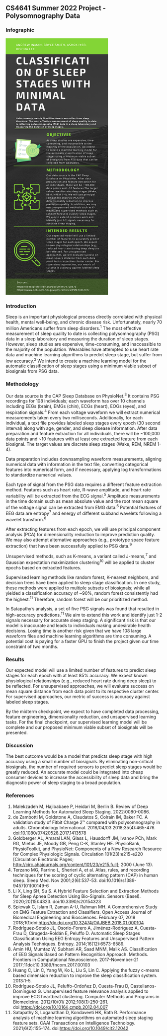 ## CS4641 Summer 2022 Project - Polysomnography Data

### Infographic
![Infographic](infographic.png)

### Introduction
Sleep is an important physiological process directly correlated with physical health, mental well-being, and chronic disease risk. Unfortunately, nearly 70 million Americans suffer from sleep disorders.<sup>1</sup> The most effective measurement of sleep quality to date is collecting polysomnography (PSG) data in a sleep laboratory and measuring the duration of sleep stages. However, sleep studies are expensive, time-consuming, and inaccessible to the majority of the population. Wearables have attempted to use heart rate data and machine learning algorithms to predict sleep stage, but suffer from low accuracy.<sup>2</sup> We intend to create a machine learning model for the automatic classification of sleep stages using a minimum viable subset of biosignals from PSG data.

### Methodology
Our data source is the CAP Sleep Database on PhysioNet.<sup>3</sup> It contains PSG recordings for 108 individuals; each waveform has over 10 channels including EEGs (brain), EMGs (chin), ECGs (heart), EOGs (eyes), and respiration signals.<sup>4</sup> From each voltage waveform we will extract numerical measurements taken every two milliseconds. Additionally, for each individual, a text file provides labeled sleep stages every epoch (30 second interval) along with age, gender, and sleep disease information. After data preparation and feature extraction for all individuals, there will be ~100,000 data points and ~10 features with at least one extracted feature from each biosignal. The target values are discrete sleep stages (Wake, REM, NREM 1-4).
  
Data preparation includes downsampling waveform measurements, aligning numerical data with information in the text file, converting categorical features into numerical form, and if necessary, applying log transformations to standardize numerical values.

Each type of signal from the PSG data requires a different feature extraction method. Features such as heart rate, R-wave amplitude, and heart rate variability will be extracted from the ECG signal.<sup>5</sup> Amplitude measurements in the time domain such as mean absolute value and the root mean square of the voltage signal can be extracted from EMG data.<sup>6</sup> Potential features of EEG data are entropy<sup>7</sup> and energy of different subband wavelets following a wavelet transform.<sup>8</sup>

After extracting features from each epoch, we will use principal component analysis (PCA) for dimensionality reduction to improve prediction quality. We may also attempt alternative approaches (e.g., prototype space feature extraction) that have been successfully applied to PSG data.<sup>9</sup>

Unsupervised methods, such as K-means, a variant called J-means,<sup>7</sup> and Gaussian expectation maximization clustering<sup>10</sup> will be applied to cluster epochs based on extracted features.

Supervised learning methods like random forest, K-nearest neighbors, and decision trees have been applied to sleep stage classification. In one study, these methods were applied to multiple subsets of biosignals; while all yielded a classification accuracy of ~90%, random forest consistently had the highest.<sup>11</sup> Therefore, random forest will be our prioritized method.

In Satapathy’s analysis, a set of five PSG signals was found that resulted in high-accuracy predictions.<sup>11</sup> We aim to extend this work and identify just 1-2 signals necessary for accurate sleep staging. A significant risk is that our model is inaccurate and leads to individuals making undesirable health decisions. Losing time is another risk given that we have 108 large waveform files and machine learning algorithms are time consuming. A potential cost is paying for a faster GPU to finish the project given our time constraint of two months.

### Results
Our expected model will use a limited number of features to predict sleep stages for each epoch with at least 85% accuracy. We expect known physiological relationships (e.g., reduced heart rate during deep sleep) to be reflected. For unsupervised approaches, we will evaluate success on mean square distance from each data point to its respective cluster center. For supervised approaches, our metric of success is accuracy against labeled sleep stages.

By the midterm checkpoint, we expect to have completed data processing, feature engineering, dimensionality reduction, and unsupervised learning tasks. For the final checkpoint, our supervised learning model will be complete and our proposed minimum viable subset of biosignals will be presented.

### Discussion
The best outcome would be a model that predicts sleep stage with high accuracy using a small number of biosignals. By eliminating non-critical biosignals, the number of required sensors to predict sleep stages would be greatly reduced. An accurate model could be integrated into cheap consumer devices to increase the accessibility of sleep data and bring the diagnostic power of sleep staging to a broad population. 

### References
1. Malekzadeh M, Hajibabaee P, Heidari M, Berlin B. Review of Deep Learning Methods for Automated Sleep Staging. 2022:0080-0086.
2. de Zambotti M, Goldstone A, Claudatos S, Colrain IM, Baker FC. A validation study of Fitbit Charge 2™ compared with polysomnography in adults. Chronobiology International. 2018/04/03 2018;35(4):465-476. doi:10.1080/07420528.2017.1413578
3. Goldberger AL, Amaral LAN, Glass L, Hausdorff JM, Ivanov PCh, Mark RG, Mietus JE, Moody GB, Peng C-K, Stanley HE. PhysioBank, PhysioToolkit, and PhysioNet: Components of a New Research Resource for Complex Physiologic Signals. Circulation 101(23):e215-e220 [Circulation Electronic Pages; http://circ.ahajournals.org/content/101/23/e215.full]; 2000 (June 13).
4. Terzano MG, Parrino L, Sherieri A, et al. Atlas, rules, and recording techniques for the scoring of cyclic alternating pattern (CAP) in human sleep. Sleep Med. Nov 2001;2(6):537-53. doi:10.1016/s1389-9457(01)00149-6
5. Li X, Ling SH, Su S. A Hybrid Feature Selection and Extraction Methods for Sleep Apnea Detection Using Bio-Signals. Sensors (Basel). 2020;20(15):4323. doi:10.3390/s20154323
6. Spiewak C, Islam R, Zaman A-U, Rahman MH. A Comprehensive Study on EMG Feature Extraction and Classifiers. Open Access Journal of Biomedical Engineering and Biosciences. February 07, 2018 2018;1(1)doi:http://dx.doi.org/10.32474/OAJBEB.2018.01.000104
7. Rodríguez-Sotelo JL, Osorio-Forero A, Jiménez-Rodríguez A, Cuesta-Frau D, Cirugeda-Roldán E, Peluffo D. Automatic Sleep Stages Classification Using EEG Entropy Features and Unsupervised Pattern Analysis Techniques. Entropy. 2014;16(12):6573-6589.
8. Amin HU, Mumtaz W, Subhani AR, Saad MNM, Malik AS. Classification of EEG Signals Based on Pattern Recognition Approach. Methods. Frontiers in Computational Neuroscience. 2017-November-21 2017;11doi:10.3389/fncom.2017.00103
9. Huang C, Lin C, Yang W, Ko L, Liu S, Lin C. Applying the fuzzy c-means based dimension reduction to improve the sleep classification system. 2013:1-5.
10. Rodríguez-Sotelo JL, Peluffo-Ordoñez D, Cuesta-Frau D, Castellanos-Domínguez G. Unsupervised feature relevance analysis applied to improve ECG heartbeat clustering. Computer Methods and Programs in Biomedicine. 2012/10/01/ 2012;108(1):250-261. doi:https://doi.org/10.1016/j.cmpb.2012.04.007
11. Satapathy S, Loganathan D, Kondaveeti HK, Rath R. Performance analysis of machine learning algorithms on automated sleep staging feature sets. CAAI Transactions on Intelligence Technology. 2021;6(2):155-174. doi:https://doi.org/10.1049/cit2.12042
